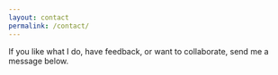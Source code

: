 ```yaml
---
layout: contact
permalink: /contact/
---
```


If you like what I do, have feedback, or want to collaborate, send me a message below.
